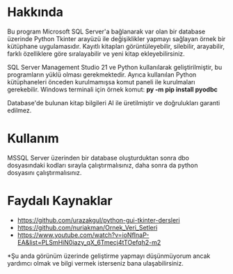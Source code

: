 # Hakkında
Bu program Microsoft SQL Server'a bağlanarak var olan bir database üzerinde Python Tkinter arayüzü ile değişiklikler yapmayı sağlayan örnek bir kütüphane uygulamasıdır. Kayıtlı kitapları görüntüleyebilir, silebilir, arayabilir, farklı özelliklere göre sıralayabilir ve yeni kitap ekleyebilirsiniz.

SQL Server Management Studio 21 ve Python kullanılarak geliştirilmiştir, bu programların yüklü olması gerekmektedir. Ayrıca kullanılan Python kütüphaneleri önceden kurulmamışsa komut paneli ile kurulmaları gerekebilir. Windows terminali için örnek komut: **py -m pip install pyodbc**

Database'de bulunan kitap bilgileri AI ile üretilmiştir ve doğrulukları garanti edilmez.

# Kullanım
MSSQL Server üzerinden bir database oluşturduktan sonra dbo dosyasındaki kodları sırayla çalıştırmalısınız, daha sonra da python dosyasını çalıştırmalısınız. 

# Faydalı Kaynaklar
- https://github.com/urazakgul/python-gui-tkinter-dersleri
- https://github.com/nuriakman/Ornek_Veri_Setleri
- https://www.youtube.com/watch?v=ioNfInaP-EA&list=PLSmHiN0iazy_qX_6Tmecj4tTOefqh2-m2

*Şu anda görünüm üzerinde geliştirme yapmayı düşünmüyorum ancak yardımcı olmak ve bilgi vermek isterseniz bana ulaşabilirsiniz.
